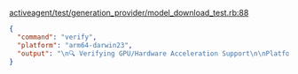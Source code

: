 <!-- Generated from model_download_test.rb:88 -->
[activeagent/test/generation_provider/model_download_test.rb:88](vscode://file//Users/justinbowen/Documents/GitHub/claude-could/activeagent/test/generation_provider/model_download_test.rb:88)
<!-- Test: test-verifies-GPU/hardware-acceleration-support -->

```json
{
  "command": "verify",
  "platform": "arm64-darwin23",
  "output": "\n🔍 Verifying GPU/Hardware Acceleration Support\n\nPlatform: arm64-darwin23\n\n🍎 macOS Hardware Acceleration:\n  ✅ Apple Silicon detected: Apple M1 Pro\n  ✅ CoreML support available for ONNX Runtime\n  ✅ Metal Performance Shaders available\n\n  Recommended CoreML-optimized models:\n    ⬇️ gpt2-quantized-coreml\n\n📦 Ruby Gem Support:\n  ✅ onnxruntime (0.10.0)\n  ❌ transformers-ruby (not installed)\n     Install with: gem install transformers-ruby\n  ✅ informers (1.2.1)\n  ❌ ruby-openai (not installed)\n     Install with: gem install ruby-openai\n\n🚀 ONNX Runtime Execution Providers:\n\n  ❌ Error checking ONNX providers: undefined method `providers' for class OnnxRuntime::InferenceSession\n"
}
```